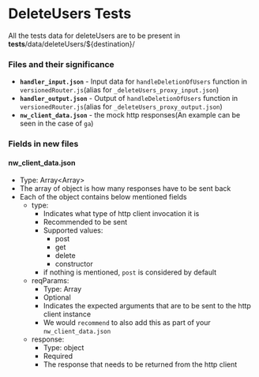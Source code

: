 # DeleteUsers Tests

All the tests data for deleteUsers are to be present in **tests**/data/deleteUsers/${destination}/

### Files and their significance

- **`handler_input.json`** - Input data for `handleDeletionOfUsers` function in `versionedRouter.js`(alias for `_deleteUsers_proxy_input.json`)
- **`handler_output.json`** - Output of `handleDeletionOfUsers` function in `versionedRouter.js`(alias for `_deleteUsers_proxy_output.json`)
- **`nw_client_data.json`** - the mock http responses(An example can be seen in the case of `ga`)

### Fields in new files

#### nw_client_data.json

- Type: Array<Array<object>>
- The array of object is how many responses have to be sent back
- Each of the object contains below mentioned fields
  - type:
    - Indicates what type of http client invocation it is
    - Recommended to be sent
    - Supported values:
      - post
      - get
      - delete
      - constructor
    - if nothing is mentioned, `post` is considered by default
  - reqParams:
    - Type: Array<any>
    - Optional
    - Indicates the expected arguments that are to be sent to the http client instance
    - We would `recommend` to also add this as part of your `nw_client_data.json`
  - response:
    - Type: object
    - Required
    - The response that needs to be returned from the http client
